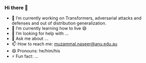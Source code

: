 ### Hi there 👋

- 🔭 I’m currently working on Transformers, adversarial attacks and defenses and out of distribution generalization.
- 🌱 I’m currently learning how to live 😄
- 🤔 I’m looking for help with ...
- 💬 Ask me about ...
- 📫 How to reach me: muzammal.naseer@anu.edu.au
- 😄 Pronouns: he/him/his
- ⚡ Fun fact: ...

<!-- - 👯 I’m looking to collaborate on -->
